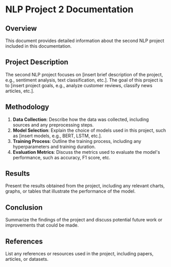 # NLP Project 2 Documentation

## Overview

This document provides detailed information about the second NLP project included in this documentation. 

## Project Description

The second NLP project focuses on [insert brief description of the project, e.g., sentiment analysis, text classification, etc.]. The goal of this project is to [insert project goals, e.g., analyze customer reviews, classify news articles, etc.].

## Methodology

1. **Data Collection**: Describe how the data was collected, including sources and any preprocessing steps.
2. **Model Selection**: Explain the choice of models used in this project, such as [insert models, e.g., BERT, LSTM, etc.].
3. **Training Process**: Outline the training process, including any hyperparameters and training duration.
4. **Evaluation Metrics**: Discuss the metrics used to evaluate the model's performance, such as accuracy, F1 score, etc.

## Results

Present the results obtained from the project, including any relevant charts, graphs, or tables that illustrate the performance of the model.

## Conclusion

Summarize the findings of the project and discuss potential future work or improvements that could be made.

## References

List any references or resources used in the project, including papers, articles, or datasets.